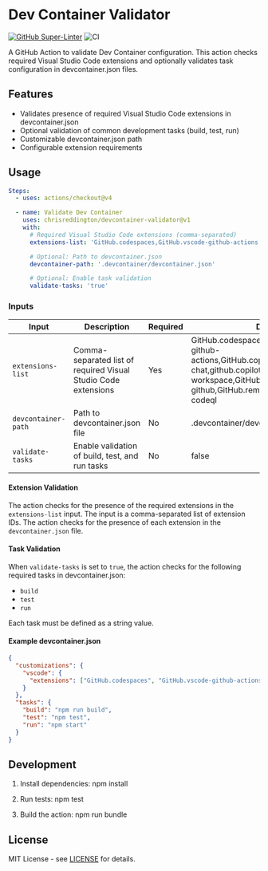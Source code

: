 # Dev Container Validator

[![GitHub Super-Linter](https://github.com/chrisreddington/devcontainer-validator/actions/workflows/linter.yml/badge.svg)](https://github.com/super-linter/super-linter)
![CI](https://github.com/chrisreddington/devcontainer-validator/actions/workflows/ci.yml/badge.svg)

A GitHub Action to validate Dev Container configuration. This action checks
required Visual Studio Code extensions and optionally validates task configuration in
devcontainer.json files.

## Features

- Validates presence of required Visual Studio Code extensions in devcontainer.json
- Optional validation of common development tasks (build, test, run)
- Customizable devcontainer.json path
- Configurable extension requirements

## Usage

```yaml
Steps:
  - uses: actions/checkout@v4

  - name: Validate Dev Container
    uses: chrisreddington/devcontainer-validator@v1
    with:
      # Required Visual Studio Code extensions (comma-separated)
      extensions-list: 'GitHub.codespaces,GitHub.vscode-github-actions'

      # Optional: Path to devcontainer.json
      devcontainer-path: '.devcontainer/devcontainer.json'

      # Optional: Enable task validation
      validate-tasks: 'true'
```

### Inputs

| Input               | Description                                         | Required | Default                                                                                                                                                                            |
| ------------------- | --------------------------------------------------- | -------- | ---------------------------------------------------------------------------------------------------------------------------------------------------------------------------------- |
| `extensions-list`   | Comma-separated list of required Visual Studio Code extensions | Yes      | GitHub.codespaces,github.vscode-github-actions,GitHub.copilot,GitHub.copilot-chat,github.copilot-workspace,GitHub.vscode-pull-request-github,GitHub.remotehub,GitHub.vscode-codeql |
| `devcontainer-path` | Path to devcontainer.json file                      | No       | .devcontainer/devcontainer.json                                                                                                                                                    |
| `validate-tasks`    | Enable validation of build, test, and run tasks     | No       | false                                                                                                                                                                              |

#### Extension Validation

The action checks for the presence of the required extensions in the
`extensions-list` input. The input is a comma-separated list of extension IDs.
The action checks for the presence of each extension in the `devcontainer.json`
file.

#### Task Validation

When `validate-tasks` is set to `true`, the action checks for the following
required tasks in devcontainer.json:

- `build`
- `test`
- `run`

Each task must be defined as a string value.

#### Example devcontainer.json

```json
{
  "customizations": {
    "vscode": {
      "extensions": ["GitHub.codespaces", "GitHub.vscode-github-actions"]
    }
  },
  "tasks": {
    "build": "npm run build",
    "test": "npm test",
    "run": "npm start"
  }
}
```

## Development

1. Install dependencies: npm install

2. Run tests: npm test

3. Build the action: npm run bundle

## License

MIT License - see [LICENSE](LICENSE) for details.
